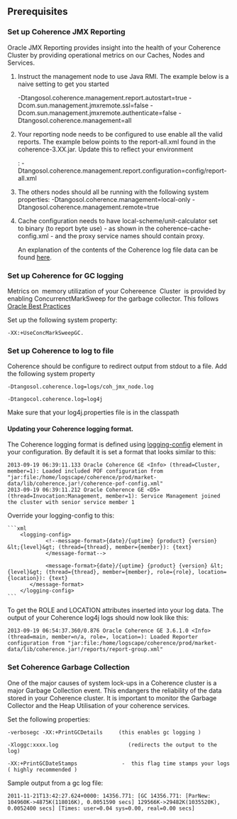 ## Prerequisites

### Set up Coherence JMX Reporting 

Oracle JMX Reporting provides insight into the health of your Coherence Cluster by providing operational metrics on our Caches, Nodes and Services. 

1. Instruct the management node to use Java RMI. The example below is a naive setting to get you started

  	-Dtangosol.coherence.management.report.autostart=true
	 -Dcom.sun.management.jmxremote.ssl=false
	 -Dcom.sun.management.jmxremote.authenticate=false
	 -Dtangosol.coherence.management=all

2. Your reporting node needs to be configured to use enable all the valid reports. The example below points to the report-all.xml found in the coherence-3.XX.jar. Update this to reflect your environment

	: -Dtangosol.coherence.management.report.configuration=config/report-all.xml

3. The others nodes should all be running with the following system properties: -Dtangosol.coherence.management=local-only -Dtangosol.coherence.management.remote=true
 
4. Cache configuration needs to have local-scheme/unit-calculator set to binary (to report byte use) - as shown in the coherence-cache-config.xml - and the proxy service names should contain proxy.

	An explanation of the contents of the Coherence log file data can be found [here](http://coherence.oracle.com/display/COH35UG/Analyzing+Reporter+Content).


### Set up Coherence for GC logging

Metrics on  memory utilization of your Cohereence  Cluster  is provided by enabling ConcurrenctMarkSweep for the garbage collector. This follows [Oracle Best Practices](http://coherence.oracle.com/display/COH35UG/Best+Practices#BestPractices-HeapSizeConsiderations)

Set up the following system property:

	-XX:+UseConcMarkSweepGC.

### Set up Coherence to log to file 

Coherence should be configure to redirect output from stdout to a file. Add the following system property

	-Dtangosol.coherence.log=logs/coh_jmx_node.log 

	-Dtangocol.coherence.log=log4j 

Make sure that your log4j.properties file is in the classpath

#### Updating your Coherence logging format. 

The Coherence logging format is defined using [logging-config](http://coherence.oracle.com/display/COH35UG/logging-config) element in your configuration. By default it is set a format that looks similar to this:

	2013-09-19 06:39:11.133 Oracle Coherence GE <Info> (thread=Cluster, member=1): Loaded included POF configuration from "jar:file:/home/logscape/coherence/prod/market-data/lib/coherence.jar!/coherence-pof-config.xml"
	2013-09-19 06:39:11.212 Oracle Coherence GE <D5> (thread=Invocation:Management, member=1): Service Management joined the cluster with senior service member 1

Override your logging-config to this:

	```xml
        <logging-config>
                <!--message-format>{date}/{uptime} {product} {version} &lt;{level}&gt; (thread={thread}, member={member}): {text}
                </message-format-->

                <message-format>{date}/{uptime} {product} {version} &lt;{level}&gt; (thread={thread}, member={member}, role={role}, location={location}): {text}
           </message-format>
        </logging-config>
	```

To get the ROLE and LOCATION attributes inserted into your log data. The output of your Coherence log4j logs should now look like this:


	2013-09-19 06:54:37.360/0.876 Oracle Coherence GE 3.6.1.0 <Info> (thread=main, member=n/a, role=, location=): Loaded Reporter configuration from "jar:file:/home/logscape/coherence/prod/market-data/lib/coherence.jar!/reports/report-group.xml"

### Set Coherence Garbage Collection

One of the major causes of system lock-ups in a Coherence cluster is a major Garbage Collection event. This endangers the 
reliability of the data stored in your Coherence cluster. It is important to monitor the Garbage Collector and the Heap Utilisation of your 
coherence services.

Set the following properties:

	-verbosegc -XX:+PrintGCDetails     (this enables gc logging )

	-Xloggc:xxxx.log                      (redirects the output to the log)

	-XX:+PrintGCDateStamps              -  this flag time stamps your logs ( highly recommended )

Sample output from a gc log file:

	2011-11-21T13:42:27.624+0000: 14356.771: [GC 14356.771: [ParNew: 104960K->4875K(118016K), 0.0051590 secs] 129566K->29482K(1035520K), 0.0052400 secs] [Times: user=0.04 sys=0.00, real=0.00 secs]

